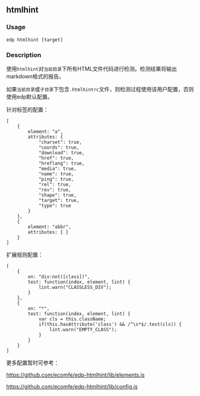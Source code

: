 htmlhint
---------
### Usage

    edp htmlhint [target]


### Description

使用`htmlhint`对`当前目录`下所有HTML文件代码进行检测。检测结果将输出markdown格式的报告。

如果`当前目录`或`子目录`下包含`.htmlhintrc`文件，则检测过程使用该用户配置，否则使用edp默认配置。

针对标签的配置：

```
[
    {
        element: "a", 
        attributes: { 
            "charset": true,
            "coords": true,
            "download": true,
            "href": true,
            "hreflang": true,
            "media": true,
            "name": true,
            "ping": true,
            "rel": true,
            "rev": true,
            "shape": true,
            "target": true,
            "type": true
        }
    },
    {
        element: "abbr", 
        attributes: { }
    }
]
```

扩展规则配置：

```
[
    {
        on: "div:not([class])",
        test: function(index, element, lint) {
            lint.warn("CLASSLESS_DIV"); 
        }
    },
    { 
        on: "*",
        test: function(index, element, lint) {
            var cls = this.className;
            if(this.hasAttribute('class') && /^\s*$/.test(cls)) {
                lint.warn("EMPTY_CLASS");
            }
        } 
    }
]
```

更多配置暂时可参考：

https://github.com/ecomfe/edp-htmlhint/lib/elements.js

https://github.com/ecomfe/edp-htmlhint/lib/config.js
